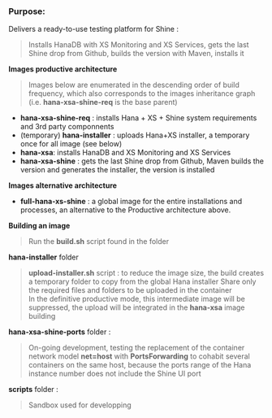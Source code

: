 ### Purpose:
Delivers a ready-to-use testing platform for Shine :  
> Installs HanaDB with XS Monitoring and XS Services, gets the last Shine drop from Github, builds the version with Maven, installs it

**Images productive architecture**  
> Images below are enumerated in the descending order of build frequency, which also  corresponds to the images inheritance graph (i.e. **hana-xsa-shine-req** is the base parent)  

- **hana-xsa-shine-req** : installs Hana + XS + Shine system requirements and 3rd party componnents
- (temporary) **hana-installer** : uploads Hana+XS installer, a temporary once for all image (see below)
- **hana-xsa**: installs HanaDB and XS Monitoring and XS Services
- **hana-xsa-shine** : gets the last Shine drop from Github, Maven builds the version and generates the installer, the version is installed

**Images alternative architecture**  
- **full-hana-xs-shine** : a global image for the entire installations and processes, an alternative to the Productive architecture above.

**Building an image**  
> Run the **build.sh** script found in the folder  

**hana-installer** folder  
> **upload-installer.sh** script : to reduce the image size, the build creates a temporary folder to copy from the global Hana installer Share only the required files and folders to be uploaded in the container  
> In the definitive productive mode, this intermediate image will be suppressed, the upload will be integrated in the **hana-xsa** image building  

**hana-xsa-shine-ports** folder :  
> On-going development, testing the replacement of the container network model **net=host** with **PortsForwarding** to cohabit several containers on the same host, because the ports range of the Hana instance number does not include the Shine UI port  

**scripts** folder :  
> Sandbox used  for developping  
